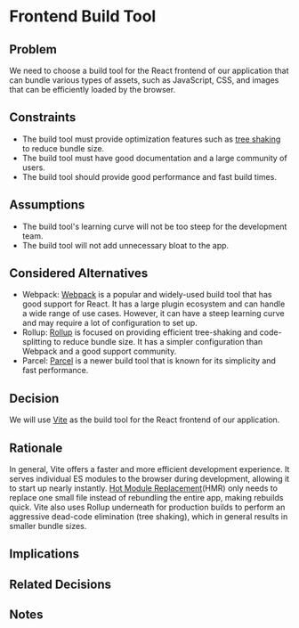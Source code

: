 # Frontend Build Tool

## Problem

We need to choose a build tool for the React frontend of our application that can bundle various types of assets, such as JavaScript, CSS, and images that can be efficiently loaded by the browser.

## Constraints

- The build tool must provide optimization features such as [tree shaking](https://developer.mozilla.org/en-US/docs/Glossary/Tree_shaking) to reduce bundle size.
- The build tool must have good documentation and a large community of users.
- The build tool should provide good performance and fast build times.

## Assumptions

- The build tool's learning curve will not be too steep for the development team.
- The build tool will not add unnecessary bloat to the app.

## Considered Alternatives

- Webpack: [Webpack](https://webpack.js.org/) is a popular and widely-used build tool that has good support for React. It has a large plugin ecosystem and can handle a wide range of use cases. However, it can have a steep learning curve and may require a lot of configuration to set up.
- Rollup: [Rollup](https://rollupjs.org/guide/en/) is focused on providing efficient tree-shaking and code-splitting to reduce bundle size. It has a simpler configuration than Webpack and a good support community.
- Parcel: [Parcel](https://parceljs.org/) is a newer build tool that is known for its simplicity and fast performance.

## Decision

We will use [Vite](https://vitejs.dev/) as the build tool for the React frontend of our application.

## Rationale

In general, Vite offers a faster and more efficient development experience.
It serves individual ES modules to the browser during development, allowing it to start up nearly instantly.
[Hot Module Replacement](https://vitejs.dev/guide/features.html#hot-module-replacement)(HMR) only needs to replace one small file instead of rebundling the entire app, making rebuilds quick.
Vite also uses Rollup underneath for production builds to perform an aggressive dead-code elimination (tree shaking), which in general results in smaller bundle sizes.

## Implications

## Related Decisions

## Notes
